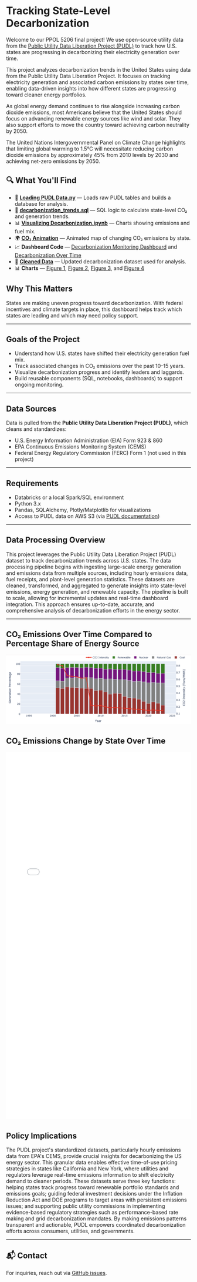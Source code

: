 # Tracking State-Level Decarbonization

Welcome to our PPOL 5206 final project! We use open-source utility data from the [Public Utility Data Liberation Project (PUDL)](https://catalyst.coop/pudl/) to track how U.S. states are progressing in decarbonizing their electricity generation over time.

This project analyzes decarbonization trends in the United States using data from the Public Utility Data Liberation Project. It focuses on tracking electricity generation and associated carbon emissions by states over time, enabling data-driven insights into how different states are progressing toward cleaner energy portfolios.

As global energy demand continues to rise alongside increasing carbon dioxide emissions, most Americans believe that the United States should focus on advancing renewable energy sources like wind and solar. They also support efforts to move the country toward achieving carbon neutrality by 2050.

The United Nations Intergovernmental Panel on Climate Change highlights that limiting global warming to 1.5°C will necessitate reducing carbon dioxide emissions by approximately 45% from 2010 levels by 2030 and achieving net-zero emissions by 2050.


## 🔍 What You'll Find
- 💾 **[Loading PUDL Data.py](./Data%20Ingestion%20Code/Loading%20PUDL%20Data.py)** — Loads raw PUDL tables and builds a database for analysis.
- 🧮 **[decarbonization_trends.sql](./SQL%20Code/decarbonization_trends.sql)** — SQL logic to calculate state-level CO₂ and generation trends.
- 📊 **[Visualizing Decarbonization.ipynb](./Visualization%20Code/Visualizing%20Decarbonization.ipynb)** — Charts showing emissions and fuel mix.
- 🌍 **[CO₂ Animation](./animations/co2_emissions_animation_2.html)** — Animated map of changing CO₂ emissions by state.
- 📈 **Dashboard Code** — [Decarbonization Monitoring Dashboard](./Dashboard%20Code/Decarbonization%20Monitoring%20Dashboard.lvdash.json) and [Decarbonization Over Time](./Dashboard%20Code/Decarbonization%20Over%20Time.lvdash.json)
- 📁 **[Cleaned Data](./Cleaned_Data/Decarbonization_data_updated.csv)** — Updated decarbonization dataset used for analysis.
- 📊 **Charts** — [Figure 1](./Charts/figure_1.png), [Figure 2](./Charts/figure_2.png), [Figure 3](./Charts/figure_3.png), and [Figure 4](./Charts/figure_4.png)

## Why This Matters
States are making uneven progress toward decarbonization. With federal incentives and climate targets in place, this dashboard helps track which states are leading and which may need policy support.

---

## Goals of the Project
- Understand how U.S. states have shifted their electricity generation fuel mix.
- Track associated changes in CO₂ emissions over the past 10–15 years.
- Visualize decarbonization progress and identify leaders and laggards.
- Build reusable components (SQL, notebooks, dashboards) to support ongoing monitoring.

---

## Data Sources
Data is pulled from the **Public Utility Data Liberation Project (PUDL)**, which cleans and standardizes:
- U.S. Energy Information Administration (EIA) Form 923 & 860
- EPA Continuous Emissions Monitoring System (CEMS)
- Federal Energy Regulatory Commission (FERC) Form 1 (not used in this project)

---

## Requirements
- Databricks or a local Spark/SQL environment
- Python 3.x
- Pandas, SQLAlchemy, Plotly/Matplotlib for visualizations
- Access to PUDL data on AWS S3 (via [PUDL documentation](https://catalystcoop-pudl.readthedocs.io/en/latest/))

---
## Data Processing Overview

This project leverages the Public Utility Data Liberation Project (PUDL) dataset to track decarbonization trends across U.S. states. The data processing pipeline begins with ingesting large-scale energy generation and emissions data from multiple sources, including hourly emissions data, fuel receipts, and plant-level generation statistics. These datasets are cleaned, transformed, and aggregated to generate insights into state-level emissions, energy generation, and renewable capacity. The pipeline is built to scale, allowing for incremental updates and real-time dashboard integration. This approach ensures up-to-date, accurate, and comprehensive analysis of decarbonization efforts in the energy sector.

---
## CO₂ Emissions Over Time Compared to Percentage Share of Energy Source

![Figure 1](Charts/figure_1.png)


## CO₂ Emissions Change by State Over Time 

<iframe src="./animations/co2_emissions_animation_map.html" width="100%" height="1000px" frameborder="0"></iframe>

## Policy Implications 

The PUDL project's standardized datasets, particularly hourly emissions data from EPA's CEMS, provide crucial insights for decarbonizing the US energy sector. This granular data enables effective time-of-use pricing strategies in states like California and New York, where utilities and regulators leverage real-time emissions information to shift electricity demand to cleaner periods. These datasets serve three key functions: helping states track progress toward renewable portfolio standards and emissions goals; guiding federal investment decisions under the Inflation Reduction Act and DOE programs to target areas with persistent emissions issues; and supporting public utility commissions in implementing evidence-based regulatory strategies such as performance-based rate making and grid decarbonization mandates. By making emissions patterns transparent and actionable, PUDL empowers coordinated decarbonization efforts across consumers, utilities, and governments.

---
## 📬 Contact
For inquiries, reach out via [GitHub issues](https://github.com/your-username/your-repo/issues).
